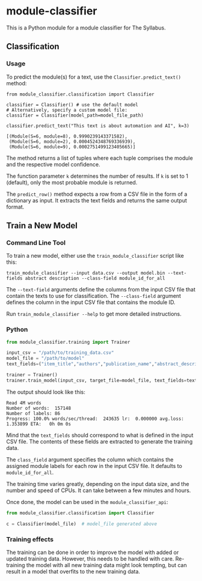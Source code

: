# module-classifier

This is a Python module for a module classifier for The Syllabus.

## Classification

### Usage
To predict the module(s) for a text, use the `Classifier.predict_text()`
 method:
```
from module_classifier.classification import Classifier

classifier = Classifier() # use the default model
# Alternatively, specify a custom model file:
classifier = Classifier(model_path=model_file_path)

classifier.predict_text("This text is about automation and AI", k=3)

[(Module(S=6, module=8), 0.9990239143371582),
 (Module(S=6, module=2), 0.0004524348769336939),
 (Module(S=6, module=9), 0.0002751499123405665)]
```

The method returns a list of tuples where each tuple comprises the module and the respective model 
confidence.
 
The function parameter `k` determines the number of results.
If `k` is set to 1 (default), only the most probable module is returned.

The `predict_row()` method expects a row from a CSV file in the form of a 
dictionary as input.
It extracts the text fields and returns the same output format.

## Train a New Model

### Command Line Tool

To train a new model, either use the `train_module_classifier` script like this:

```shell
train_module_classifier --input data.csv --output model.bin --text-fields abstract description --class-field module_id_for_all
```

The `--text-field` arguments define the columns from the input CSV file that contain the texts to use for classification.
The `--class-field` argument defines the column in the input CSV file that contains the module ID.

Run `train_module_classifier --help` to get more detailed instructions.

### Python

```python
from module_classifier.training import Trainer

input_csv = "/path/to/training_data.csv"
model_file = "/path/to/model"
text_fields=("item_title","authors","publication_name","abstract_description")

trainer = Trainer()
trainer.train_model(input_csv, target_file=model_file, text_fields=text_fields)
```
The output should look like this:
```
Read 4M words
Number of words:  157148
Number of labels: 86
Progress: 100.0% words/sec/thread:  243635 lr:  0.000000 avg.loss:  1.353899 ETA:   0h 0m 0s
```

Mind that the `text_fields` should correspond to what is defined in the input CSV file.
The contents of these fields are extracted to generate the training data.  

The `class_field` argument specifies the column which contains the assigned module labels for each 
row in the input CSV file.
It defaults to `module_id_for_all`. 

The training time varies greatly, depending on the input data size, and the number and speed of CPUs.
It can take between a few minutes and hours.
 
Once done, the model can be used in the `module_classifier_api`:

```python
from module_classifier.classification import Classifier

c = Classifier(model_file)  # model_file generated above
``` 

### Training effects

The training can be done in order to improve the model with added or updated training data.
However, this needs to be handled with care.
Re-training the model with all new training data might look tempting, 
but can result in a model that overfits to the new training data. 